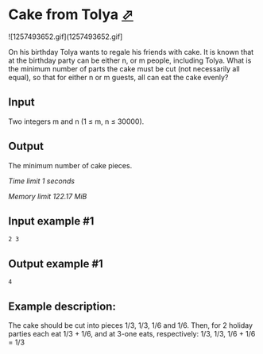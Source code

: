 # Cake from Tolya [⬀](https://www.e-olymp.com/en/contests/8860/problems/76529)

![1257493652.gif](1257493652.gif]

On his birthday Tolya wants to regale his friends with cake. It is known that at the birthday party can be either n, or m people, including Tolya. What is the minimum number of parts the cake must be cut (not necessarily all equal), so that for either n or m guests, all can eat the cake evenly?

## Input

Two integers m and n (1 ≤ m, n ≤ 30000).

## Output

The minimum number of cake pieces.


*Time limit 1 seconds*

*Memory limit 122.17 MiB*


## Input example #1

```
2 3
```

## Output example #1

```
4
```

## Example description: 

The cake should be cut into pieces 1/3, 1/3, 1/6 and 1/6. Then, for 2 holiday parties each eat 1/3 + 1/6, and at 3-one eats, respectively: 1/3, 1/3, 1/6 + 1/6 = 1/3
